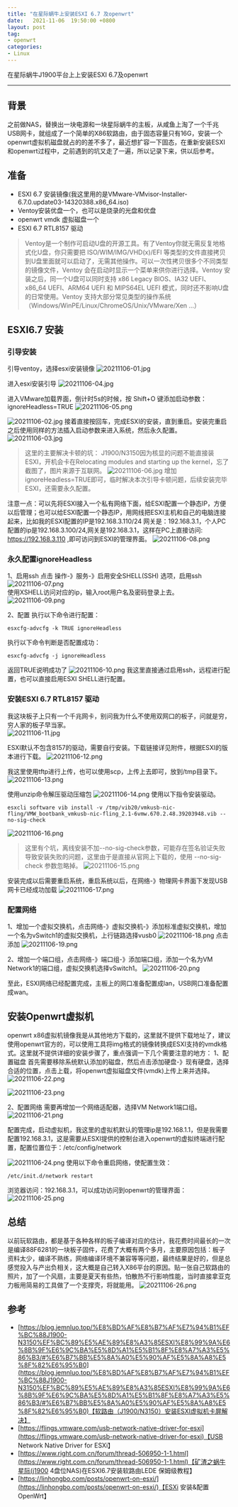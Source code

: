 ```yaml
---
title: "在星际蜗牛上安装ESXI 6.7 及openwrt"
date:   2021-11-06  19:50:00 +0800
layout: post
tag:
- openwrt
categories:
- Linux
---
```


在星际蜗牛J1900平台上上安装ESXI 6.7及openwrt

------
## 背景
之前做NAS，替换出一块电源和一块星际蜗牛的主板，从咸鱼上淘了一个千兆USB网卡，就组成了一个简单的X86软路由，由于固态容量只有16G，安装一个openwrt虚拟机磁盘就占的的差不多了，最近想扩容一下固态，在重新安装ESXI和openwrt过程中，之前遇到的坑又走了一遍，所以记录下来，供以后参考。

## 准备

* ESXI 6.7 安装镜像(我这里用的是VMware-VMvisor-Installer-6.7.0.update03-14320388.x86_64.iso)
* Ventoy安装优盘一个，也可以是烧录的光盘和优盘
* openwrt vmdk 虚拟磁盘一个
* ESXI 6.7 RTL8157 驱动

> Ventoy是一个制作可启动U盘的开源工具。有了Ventoy你就无需反复地格式化U盘，你只需要把 ISO/WIM/IMG/VHD(x)/EFI 等类型的文件直接拷贝到U盘里面就可以启动了，无需其他操作。可以一次性拷贝很多个不同类型的镜像文件，Ventoy 会在启动时显示一个菜单来供你进行选择。Ventoy 安装之后，同一个U盘可以同时支持 x86 Legacy BIOS、IA32 UEFI、x86_64 UEFI、ARM64 UEFI 和 MIPS64EL UEFI 模式，同时还不影响U盘的日常使用。Ventoy 支持大部分常见类型的操作系统 （Windows/WinPE/Linux/ChromeOS/Unix/VMware/Xen ...）

## ESXI6.7 安装
### 引导安装
引导ventoy，选择esxi安装镜像
![20211106-01.jpg](/images/20211106-01.jpg)

进入esxi安装引导
![20211106-04.jpg](/images/20211106-04.jpg)

进入VMware加载界面，倒计时5s的时候，按 Shift+O 键添加启动参数：ignoreHeadless=TRUE
![20211106-05.png](/images/20211106-05.png)

![20211106-02.jpg](/images/20211106-02.jpg)
接着直接按回车，完成ESXI的安装，直到重启。安装完重启之后使用同样的方法插入启动参数来进入系统，然后永久配置。
![20211106-03.jpg](/images/20211106-03.jpg)

> 这里的主要解决卡顿的坑：
> J1900/N3150因为核显的问题不能直接装ESXI，开机会卡在Relocating modules and starting up the kernel，忘了截图了，图片来源于互联网。
> ![20211106-06.jpg](/images/20211106-06.jpg)
> 增加ignoreHeadless=TRUE即可，临时解决本次引导卡顿问题，后续安装完毕ESXI，还需要永久配置。

注意一点：可以先将ESXI接入一个私有网络下面，给ESXI配置一个静态IP，方便以后管理；也可以给ESXI配置一个静态IP，用网线把ESXI主机和自己的电脑连接起来，比如我的ESXI配置的IP是192.168.3.110/24 网关是：192.168.3.1，个人PC配置的ip是192.168.3.100/24,网关是192.168.3.1，这样在PC上直接访问: https://192.168.3.110 ,即可访问到ESXI的管理界面。
![20211106-08.png](/images/20211106-08.png)

### 永久配置ignoreHeadless
1、启用ssh
点击 操作-》服务-》启用安全SHELL(SSH) 选项，启用ssh   
![20211106-07.png](/images/20211106-07.png)   
使用XSHELL访问对应的ip，输入root用户名及密码登录上去。   
![20211106-09.png](/images/20211106-09.png)   

2、配置
执行以下命令进行配置：
```
esxcfg-advcfg -k TRUE ignoreHeadless
```
执行以下命令判断是否配置成功：
```
esxcfg-advcfg -j ignoreHeadless
```
返回TRUE说明成功了
![20211106-10.png](/images/20211106-10.png)
我这里直接通过启用ssh，远程进行配置，也可以直接启用ESXI SHELL进行配置。 

### 安装ESXI 6.7 RTL8157 驱动
我这块板子上只有一个千兆网卡，别问我为什么不使用双网口的板子，问就是穷，穷人家的板子早当家。    
![20211106-11.jpg](/images/20211106-11.jpg)  

ESXI默认不包含8157的驱动，需要自行安装。下载链接详见附件，根据ESXI的版本进行下载。
![20211106-12.png](/images/20211106-12.png)

我这里使用tftp进行上传，也可以使用scp，上传上去即可，放到/tmp目录下。
![20211106-13.png](/images/20211106-13.png)

使用unzip命令解压驱动压缩包
![20211106-14.png](/images/20211106-14.png)
使用以下指令安装驱动。
```
esxcli software vib install -v /tmp/vib20/vmkusb-nic-fling/VMW_bootbank_vmkusb-nic-fling_2.1-6vmw.670.2.48.39203948.vib --no-sig-check
```
![20211106-16.png](/images/20211106-16.png)

> 这里有个坑，离线安装不加--no-sig-check参数，可能存在签名验证失败导致安装失败的问题，这里由于是直接从官网上下载的，使用 --no-sig-check 参数忽略掉。
> ![20211106-15.png](/images/20211106-15.png)

安装完成以后需要重启系统，重启系统以后，在网络-》物理网卡界面下发现USB网卡已经成功加载
![20211106-17.png](/images/20211106-17.png)

### 配置网络
1、增加一个虚拟交换机，点击网络-》虚拟交换机-》添加标准虚拟交换机，增加一个名为vSwitch1的虚拟交换机，上行链路选择vusb0
![20211106-18.png](/images/20211106-18.png) 
点击添加
![20211106-19.png](/images/20211106-19.png)

2、增加一个端口组，点击网络-》端口组-》添加端口组，添加一个名为VM Network1的端口组，虚拟交换机选择vSwitch1。
![20211106-20.png](/images/20211106-20.png)

至此，ESXI网络已经配置完成，主板上的网口准备配置成lan，USB网口准备配置成wan。

## 安装Openwrt虚拟机
openwrt x86虚拟机镜像我是从其他地方下载的，这里就不提供下载地址了，建议使用openwrt官方的，可以使用工具将img格式的镜像转换成ESXI支持的vmdk格式。这里就不提供详细的安装步骤了，重点强调一下几个需要注意的地方：
1、配置磁盘
首先需要移除系统默认添加的磁盘，然后点击添加硬盘-》现有硬盘，选择合适的位置，点击上载，将openwrt虚拟磁盘文件(vmdk)上传上来并选择。
![20211106-22.png](/images/20211106-22.png)

![20211106-23.png](/images/20211106-23.png)

2、配置网络
需要再增加一个网络适配器，选择VM Network1端口组。
![20211106-21.png](/images/20211106-21.png)

配置完成，启动虚拟机，我这里的虚拟机默认的管理ip是192.168.1.1，但是我需要配置192.168.3.1，这是需要从ESXI提供的控制台进入openwrt的虚拟终端进行配置，配置位置位于：/etc/config/network

![20211106-24.png](/images/20211106-24.png)
使用以下命令重启网络，使配置生效：
```
/etc/init.d/network restart
```
浏览器访问：192.168.3.1，可以成功访问到openwrt的管理界面：
![20211106-25.png](/images/20211106-25.png)

## 总结
以前玩软路由，都是基于各种各样的板子编译对应的估计，我花费时间最长的一次是编译88F6281的一块板子固件，花费了大概有两个多月，主要原因包括：板子资料太少，编译不熟练，网络编译环境不兼容等等问题，最终结果是好的，但是总感觉投入与产出负相关，这大概是自己转入X86平台的原因。贴一张自己软路由的照片，加了一个风扇，主要是夏天有些热，怕散热不行影响性能，当时直接拿亚克力板用简易的工具做了一个支撑壳，将就能用。
![20211106-26.png](/images/20211106-26.png)

## 参考
- [https://blog.jemnluo.top/%E8%BD%AF%E8%B7%AF%E7%94%B1%EF%BC%88J1900-N3150%EF%BC%89%E5%AE%89%E8%A3%85ESXI%E8%99%9A%E6%8B%9F%E6%9C%BA%E5%8D%A1%E5%B1%8F%E8%A7%A3%E5%86%B3/#%E6%B7%BB%E5%8A%A0%E5%90%AF%E5%8A%A8%E5%8F%82%E6%95%B0](https://blog.jemnluo.top/%E8%BD%AF%E8%B7%AF%E7%94%B1%EF%BC%88J1900-N3150%EF%BC%89%E5%AE%89%E8%A3%85ESXI%E8%99%9A%E6%8B%9F%E6%9C%BA%E5%8D%A1%E5%B1%8F%E8%A7%A3%E5%86%B3/#%E6%B7%BB%E5%8A%A0%E5%90%AF%E5%8A%A8%E5%8F%82%E6%95%B0)【软路由（J1900/N3150）安装ESXI虚拟机卡屏解决】
- [https://flings.vmware.com/usb-network-native-driver-for-esxi](https://flings.vmware.com/usb-network-native-driver-for-esxi)【USB Network Native Driver for ESXi】
- [https://www.right.com.cn/forum/thread-506950-1-1.html](https://www.right.com.cn/forum/thread-506950-1-1.html)【矿渣之蜗牛星际(j1900 4盘位NAS)在ESXI6.7安装软路由LEDE 保姆级教程】
- [https://linhongbo.com/posts/openwrt-on-esxi/](https://linhongbo.com/posts/openwrt-on-esxi/)【ESXi 安装&配置 OpenWrt】
